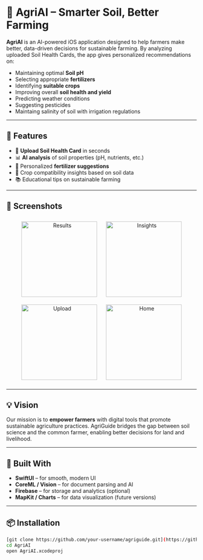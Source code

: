 # 🌱 AgriAI – Smarter Soil, Better Farming

**AgriAI** is an AI-powered iOS application designed to help farmers make better, data-driven decisions for sustainable farming. By analyzing uploaded Soil Health Cards, the app gives personalized recommendations on:

- Maintaining optimal **Soil pH**
- Selecting appropriate **fertilizers**
- Identifying **suitable crops**
- Improving overall **soil health and yield**
- Predicting weather conditions
- Suggesting pesticides
- Maintaing salinity of soil with irrigation regulations

---

## 🚀 Features

- 📄 **Upload Soil Health Card** in seconds
- 📊 **AI analysis** of soil properties (pH, nutrients, etc.)
- 🧪 Personalized **fertilizer suggestions**
- 🌾 Crop compatibility insights based on soil data
- 📚 Educational tips on sustainable farming

---

## 📸 Screenshots

<div align="center">
  <img src="https://github.com/user-attachments/assets/5bd2c225-842b-4fc3-9ad8-5517e854cf9e" alt="Results" width="200" style="margin:10px"/>
  <img src="https://github.com/user-attachments/assets/066c66b8-eb7d-4a68-bb7e-ab47b300e5a0" alt="Insights" width="200" style="margin:10px"/>
  <img src="https://github.com/user-attachments/assets/2ece5755-fd24-4a26-8d43-3118d6e7434f" alt="Upload" width="200" style="margin:10px"/>
  <img src="https://github.com/user-attachments/assets/92e02f94-9cd9-4b99-baff-c2ff2c31bc6a" alt="Home" width="200" style="margin:10px"/>
</div>


---

## 💡 Vision

Our mission is to **empower farmers** with digital tools that promote sustainable agriculture practices. AgriGuide bridges the gap between soil science and the common farmer, enabling better decisions for land and livelihood.

---

## 📱 Built With

- **SwiftUI** – for smooth, modern UI
- **CoreML / Vision** – for document parsing and AI
- **Firebase** – for storage and analytics (optional)
- **MapKit / Charts** – for data visualization (future versions)

---

## 📦 Installation

```bash
[git clone https://github.com/your-username/agriguide.git](https://github.com/mekala-vamsi-krishna/AgriAI.git)
cd AgriAI
open AgriAI.xcodeproj
